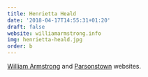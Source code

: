 ```yaml
---
title: Henrietta Heald
date: '2018-04-17T14:55:31+01:20'
draft: false
website: williamarmstrong.info
img: henrietta-heald.jpg
order: b
---
```

[William Armstrong](http://williamarmstrong.info) and [Parsonstown](http://www.parsonstown.info) websites.